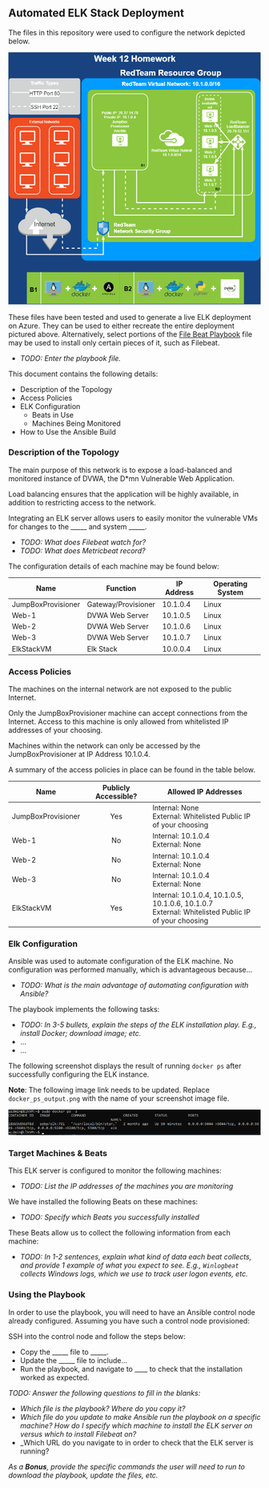 ## Automated ELK Stack Deployment

The files in this repository were used to configure the network depicted below.

![Network Diagram](Diagrams/Week_12_Assignment.png)

These files have been tested and used to generate a live ELK deployment on Azure. They can be used to either recreate the entire deployment pictured above. Alternatively, select portions of the [File Beat Playbook](/Ansible/filebeat-playbook.yml) file may be used to install only certain pieces of it, such as Filebeat.

  - _TODO: Enter the playbook file._

This document contains the following details:
- Description of the Topology
- Access Policies
- ELK Configuration
  - Beats in Use
  - Machines Being Monitored
- How to Use the Ansible Build


### Description of the Topology

The main purpose of this network is to expose a load-balanced and monitored instance of DVWA, the D*mn Vulnerable Web Application.

Load balancing ensures that the application will be highly available, in addition to restricting access to the network.

Integrating an ELK server allows users to easily monitor the vulnerable VMs for changes to the _____ and system _____.
- _TODO: What does Filebeat watch for?_
- _TODO: What does Metricbeat record?_

The configuration details of each machine may be found below:

| Name               | Function            | IP Address | Operating System |
|--------------------|---------------------|------------|------------------|
| JumpBoxProvisioner | Gateway/Provisioner | 10.1.0.4   | Linux            |
| Web-1              | DVWA Web Server     | 10.1.0.5   | Linux            |
| Web-2              | DVWA Web Server     | 10.1.0.6   | Linux            |
| Web-3              | DVWA Web Server     | 10.1.0.7   | Linux            |
| ElkStackVM         | Elk Stack           | 10.0.0.4   | Linux            |

### Access Policies

The machines on the internal network are not exposed to the public Internet. 

Only the JumpBoxProvisioner machine can accept connections from the Internet. Access to this machine is only allowed from whitelisted IP addresses of your choosing.

Machines within the network can only be accessed by the JumpBoxProvisioner at IP Address 10.1.0.4.

A summary of the access policies in place can be found in the table below.

| Name               | Publicly Accessible? | Allowed IP Addresses                                                                                 |
|--------------------|:--------------------:|------------------------------------------------------------------------------------------------------|
| JumpBoxProvisioner | Yes                  | Internal: None<br>External: Whitelisted Public IP of your choosing                                   |
| Web-1              | No                   | Internal: 10.1.0.4<br>External: None                                                                 |
| Web-2              | No                   | Internal: 10.1.0.4<br>External: None                                                                 |
| Web-3              | No                   | Internal: 10.1.0.4<br>External: None                                                                 |
| ElkStackVM         | Yes                  | Internal: 10.1.0.4, 10.1.0.5, 10.1.0.6, 10.1.0.7<br>External: Whitelisted Public IP of your choosing |

### Elk Configuration

Ansible was used to automate configuration of the ELK machine. No configuration was performed manually, which is advantageous because...
- _TODO: What is the main advantage of automating configuration with Ansible?_

The playbook implements the following tasks:
- _TODO: In 3-5 bullets, explain the steps of the ELK installation play. E.g., install Docker; download image; etc._
- ...
- ...

The following screenshot displays the result of running `docker ps` after successfully configuring the ELK instance.

**Note**: The following image link needs to be updated. Replace `docker_ps_output.png` with the name of your screenshot image file.  


![TODO: Update the path with the name of your screenshot of docker ps output](Images/docker_ps_output.png)

### Target Machines & Beats
This ELK server is configured to monitor the following machines:
- _TODO: List the IP addresses of the machines you are monitoring_

We have installed the following Beats on these machines:
- _TODO: Specify which Beats you successfully installed_

These Beats allow us to collect the following information from each machine:
- _TODO: In 1-2 sentences, explain what kind of data each beat collects, and provide 1 example of what you expect to see. E.g., `Winlogbeat` collects Windows logs, which we use to track user logon events, etc._

### Using the Playbook
In order to use the playbook, you will need to have an Ansible control node already configured. Assuming you have such a control node provisioned: 

SSH into the control node and follow the steps below:
- Copy the _____ file to _____.
- Update the _____ file to include...
- Run the playbook, and navigate to ____ to check that the installation worked as expected.

_TODO: Answer the following questions to fill in the blanks:_
- _Which file is the playbook? Where do you copy it?_
- _Which file do you update to make Ansible run the playbook on a specific machine? How do I specify which machine to install the ELK server on versus which to install Filebeat on?_
- _Which URL do you navigate to in order to check that the ELK server is running?

_As a **Bonus**, provide the specific commands the user will need to run to download the playbook, update the files, etc._

